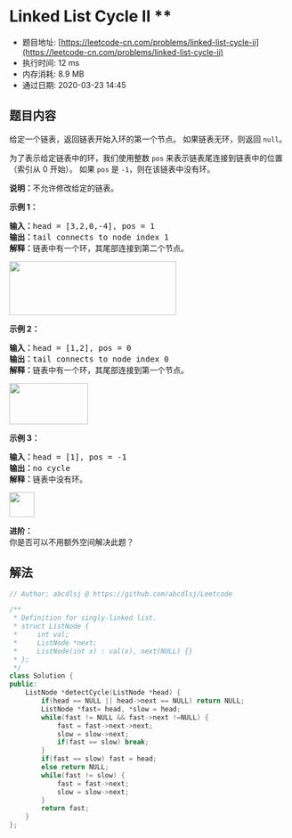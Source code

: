 # Linked List Cycle II **
- 题目地址: [https://leetcode-cn.com/problems/linked-list-cycle-ii](https://leetcode-cn.com/problems/linked-list-cycle-ii)
- 执行时间: 12 ms
- 内存消耗: 8.9 MB
- 通过日期: 2020-03-23 14:45

## 题目内容
<p>给定一个链表，返回链表开始入环的第一个节点。 如果链表无环，则返回 <code>null</code>。</p>

<p>为了表示给定链表中的环，我们使用整数 <code>pos</code> 来表示链表尾连接到链表中的位置（索引从 0 开始）。 如果 <code>pos</code> 是 <code>-1</code>，则在该链表中没有环。</p>

<p><strong>说明：</strong>不允许修改给定的链表。</p>



<p><strong>示例 1：</strong></p>

<pre><strong>输入：</strong>head = [3,2,0,-4], pos = 1
<strong>输出：</strong>tail connects to node index 1
<strong>解释：</strong>链表中有一个环，其尾部连接到第二个节点。
</pre>

<p><img alt="" src="https://assets.leetcode-cn.com/aliyun-lc-upload/uploads/2018/12/07/circularlinkedlist.png" style="height: 97px; width: 300px;"></p>

<p><strong>示例 2：</strong></p>

<pre><strong>输入：</strong>head = [1,2], pos = 0
<strong>输出：</strong>tail connects to node index 0
<strong>解释：</strong>链表中有一个环，其尾部连接到第一个节点。
</pre>

<p><img alt="" src="https://assets.leetcode-cn.com/aliyun-lc-upload/uploads/2018/12/07/circularlinkedlist_test2.png" style="height: 74px; width: 141px;"></p>

<p><strong>示例 3：</strong></p>

<pre><strong>输入：</strong>head = [1], pos = -1
<strong>输出：</strong>no cycle
<strong>解释：</strong>链表中没有环。
</pre>

<p><img alt="" src="https://assets.leetcode-cn.com/aliyun-lc-upload/uploads/2018/12/07/circularlinkedlist_test3.png" style="height: 45px; width: 45px;"></p>



<p><strong>进阶：</strong><br>
你是否可以不用额外空间解决此题？</p>


## 解法
```cpp
// Author: abcdlsj @ https://github.com/abcdlsj/Leetcode

/**
 * Definition for singly-linked list.
 * struct ListNode {
 *     int val;
 *     ListNode *next;
 *     ListNode(int x) : val(x), next(NULL) {}
 * };
 */
class Solution {
public:
    ListNode *detectCycle(ListNode *head) {
        if(head == NULL || head->next == NULL) return NULL;
        ListNode *fast= head, *slow = head;
        while(fast != NULL && fast->next !=NULL) {
            fast = fast->next->next;
            slow = slow->next;
            if(fast == slow) break;
        }
        if(fast == slow) fast = head;
        else return NULL;
        while(fast != slow) {
            fast = fast->next;
            slow = slow->next;
        }
        return fast;
    }
};

```